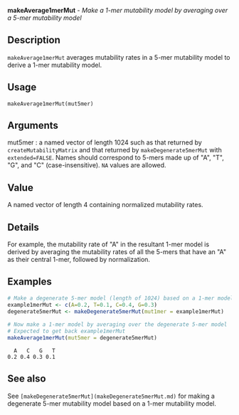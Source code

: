 





**makeAverage1merMut** - *Make a 1-mer mutability model by averaging over a 5-mer mutability model*

Description
--------------------

`makeAverage1merMut` averages mutability rates in a 5-mer mutability model
to derive a 1-mer mutability model.


Usage
--------------------
```
makeAverage1merMut(mut5mer)
```

Arguments
-------------------

mut5mer
:   a named vector of length 1024 such as that returned by 
`createMutabilityMatrix` and that returned by
`makeDegenerate5merMut` with `extended=FALSE`.
Names should correspond to 5-mers made up of "A", "T", 
"G", and "C" (case-insensitive). `NA` values are 
allowed.




Value
-------------------

A named vector of length 4 containing normalized mutability rates.


Details
-------------------

For example, the mutability rate of "A" in the resultant 1-mer model
is derived by averaging the mutability rates of all the 5-mers that 
have an "A" as their central 1-mer, followed by normalization.



Examples
-------------------

```R
# Make a degenerate 5-mer model (length of 1024) based on a 1-mer model
example1merMut <- c(A=0.2, T=0.1, C=0.4, G=0.3)
degenerate5merMut <- makeDegenerate5merMut(mut1mer = example1merMut)
 
# Now make a 1-mer model by averaging over the degenerate 5-mer model
# Expected to get back example1merMut
makeAverage1merMut(mut5mer = degenerate5merMut)
```


```
  A   C   G   T 
0.2 0.4 0.3 0.1 

```



See also
-------------------

See `[makeDegenerate5merMut](makeDegenerate5merMut.md)` for making a degenerate 5-mer mutability
model based on a 1-mer mutability model.



